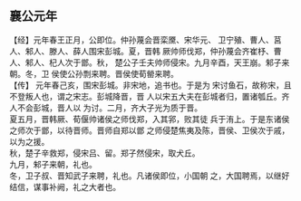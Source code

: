 ## 襄公元年

【经】元年春王正月，公即位。仲孙蔑会晋栾黡、宋华元、
卫宁殖、曹人、莒人、邾人、滕人、薛人围宋彭城。夏，晋韩
厥帅师伐郑，仲孙蔑会齐崔杼、曹人、邾人、杞人次于鄫。秋，
楚公子壬夫帅师侵宋。九月辛酉，天王崩。邾子来朝。冬，卫
侯使公孙剽来聘。晋侯使荀罃来聘。  
【传】 元年春己亥，围宋彭城。非宋地，追书也。于是为
宋讨鱼石，故称宋，且不登叛人也，谓之宋志。彭城降晋，晋
人以宋五大夫在彭城者归，置诸瓠丘。齐人不会彭城，晋人以
为讨。二月，齐大子光为质于晋。  
夏五月，晋韩厥、荀偃帅诸侯之师伐郑，入其郛，败其徒
兵于洧上。于是东诸侯之师次于鄫，以待晋师。晋师自郑以鄫
之师侵楚焦夷及陈，晋侯、卫侯次于戚，以为之援。  
秋，楚子辛救郑，侵宋吕、留。郑子然侵宋，取犬丘。  
九月，邾子来朝，礼也。  
冬，卫子叔、晋知武子来聘，礼也。凡诸侯即位，小国朝
之，大国聘焉，以继好结信，谋事补阙，礼之大者也。  

